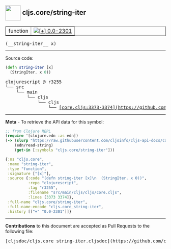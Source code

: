 ## <img width="48px" valign="middle" src="http://i.imgur.com/Hi20huC.png"> cljs.core/string-iter

 <table border="1">
<tr>

<td>function</td>
<td><a href="https://github.com/cljsinfo/cljs-api-docs/tree/0.0-2301"><img valign="middle" alt="[+] 0.0-2301" src="https://img.shields.io/badge/+-0.0--2301-lightgrey.svg"></a> </td>
</tr>
</table>

 <samp>
(__string-iter__ x)<br>
</samp>

---





Source code:

```clj
(defn string-iter [x]
  (StringIter. x 0))
```

 <pre>
clojurescript @ r3255
└── src
    └── main
        └── cljs
            └── cljs
                └── <ins>[core.cljs:3373-3374](https://github.com/clojure/clojurescript/blob/r3255/src/main/cljs/cljs/core.cljs#L3373-L3374)</ins>
</pre>


---

__Meta__ - To retrieve the API data for this symbol:

```clj
;; from Clojure REPL
(require '[clojure.edn :as edn])
(-> (slurp "https://raw.githubusercontent.com/cljsinfo/cljs-api-docs/catalog/cljs-api.edn")
    (edn/read-string)
    (get-in [:symbols "cljs.core/string-iter"]))
```

```clj
{:ns "cljs.core",
 :name "string-iter",
 :type "function",
 :signature ["[x]"],
 :source {:code "(defn string-iter [x]\n  (StringIter. x 0))",
          :repo "clojurescript",
          :tag "r3255",
          :filename "src/main/cljs/cljs/core.cljs",
          :lines [3373 3374]},
 :full-name "cljs.core/string-iter",
 :full-name-encode "cljs.core_string-iter",
 :history [["+" "0.0-2301"]]}

```

---

__Contributions__ to this document are accepted as Pull Requests to the following file:

 <pre>
[cljsdoc/cljs.core_string-iter.cljsdoc](https://github.com/cljsinfo/cljs-api-docs/blob/master/cljsdoc/cljs.core_string-iter.cljsdoc)
</pre>

